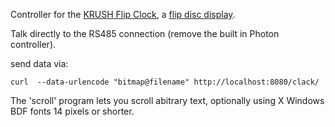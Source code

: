 Controller for the [KRUSH Flip Clock](https://www.krushflipclock.com/), a [flip disc display](https://en.wikipedia.org/wiki/Flip-disc_display).

Talk directly to the RS485 connection (remove the built in Photon controller).

send data via:

    curl  --data-urlencode "bitmap@filename" http://localhost:8080/clack/


The 'scroll' program lets you scroll abitrary text, optionally using X Windows BDF fonts 14 pixels or shorter.
